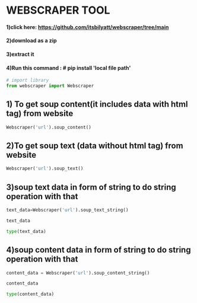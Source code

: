 #  WEBSCRAPER TOOL


#### 1)click here:  https://github.com/itsbilyatt/webscraper/tree/main
#### 2)download as a zip
#### 3)extract it
#### 4)Run this command : # pip install 'local file path'  
        

```python
# import library
from webscraper import Webscraper
```

## 1) To get soup content(it includes data with html tag) from website


```python
Webscraper('url').soup_content()
```

## 2)To get soup text (data without html tag) from website


```python
Webscraper('url').soup_text()
```

## 3)soup text  data in form of string to do string operation with that


```python
text_data=Webscraper('url').soup_text_string()
```


```python
text_data
```


```python
type(text_data)
```

## 4)soup content  data in form of string to do string operation with that 


```python
content_data = Webscraper('url').soup_content_string()
```


```python
content_data
```


```python
type(content_data)
```


```python

```
